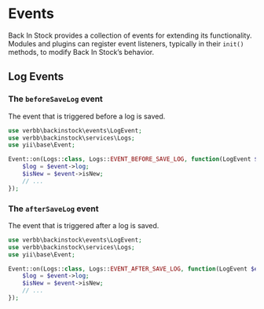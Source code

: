 # Events
Back In Stock provides a collection of events for extending its functionality. Modules and plugins can register event listeners, typically in their `init()` methods, to modify Back In Stock’s behavior.

## Log Events

### The `beforeSaveLog` event
The event that is triggered before a log is saved.

```php
use verbb\backinstock\events\LogEvent;
use verbb\backinstock\services\Logs;
use yii\base\Event;

Event::on(Logs::class, Logs::EVENT_BEFORE_SAVE_LOG, function(LogEvent $event) {
    $log = $event->log;
    $isNew = $event->isNew;
    // ...
});
```

### The `afterSaveLog` event
The event that is triggered after a log is saved.

```php
use verbb\backinstock\events\LogEvent;
use verbb\backinstock\services\Logs;
use yii\base\Event;

Event::on(Logs::class, Logs::EVENT_AFTER_SAVE_LOG, function(LogEvent $event) {
    $log = $event->log;
    $isNew = $event->isNew;
    // ...
});
```
